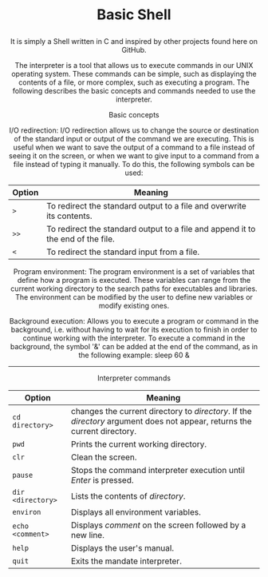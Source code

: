 # <p align=center> Basic Shell </p>


<p align=center> It is simply a Shell written in C and inspired by other projects found here on GitHub. </p>

<p align=center> The interpreter is a tool that allows us to execute commands in our UNIX operating system. These commands can be simple, such as displaying the contents of a file, or more complex, such as executing a program. The following describes the basic concepts and commands needed to use the interpreter. </p>

<p align=center> Basic concepts </p>

<p align=center> I/O redirection: I/O redirection allows us to change the source or destination of the standard input or output of the command we are executing. This is useful when we want to save the output of a command to a file instead of seeing it on the screen, or when we want to give input to a command from a file instead of typing it manually. To do this, the following symbols can be used: </p>
   
<div align="center">

 Option | Meaning |
| --- | --- |
| `>` | To redirect the standard output to a file and overwrite its contents. |
| `>>` | To redirect the standard output to a file and append it to the end of the file. |
|`<`| To redirect the standard input from a file. |

</div>

<p align=center> Program environment: The program environment is a set of variables that define how a program is executed. These variables can range from the current working directory to the search paths for executables and libraries. The environment can be modified by the user to define new variables or modify existing ones. </p>

<p align=center> Background execution: Allows you to execute a program or command in the background, i.e. without having to wait for its execution to finish in order to continue working with the interpreter. To execute a command in the background, the symbol '&' can be added at the end of the command, as in the following example:
sleep 60 & </p>

---

<p align=center> Interpreter commands </p>

<div align="center">

 Option | Meaning |
| --- | --- |
| `cd directory>` | changes the current directory to *directory*. If the *directory* argument does not appear, returns the current directory. |
| `pwd` | Prints the current working directory. |
|`clr`| Clean the screen. |
|`pause`| Stops the command interpreter execution until *Enter* is pressed. |
|`dir <directory>`| Lists the contents of *directory*. |
|`environ`| Displays all environment variables. |
|`echo <comment>`| Displays *comment* on the screen followed by a new line. |
|`help`| Displays the user's manual. |
|`quit`| Exits the mandate interpreter. |

</div>
